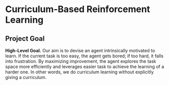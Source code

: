 # Curriculum-Based Reinforcement Learning

## Project Goal

**High-Level Goal.** Our aim is to devise an agent intrinsically motivated to learn. If the current task is too easy, the agent gets bored; if too hard, it falls into frustration. By maximizing improvement, the agent explores the task space more efficiently and leverages easier task to achieve the learning of a harder one. In other words, we do curriculum learning without explicitly giving a curriculum.

